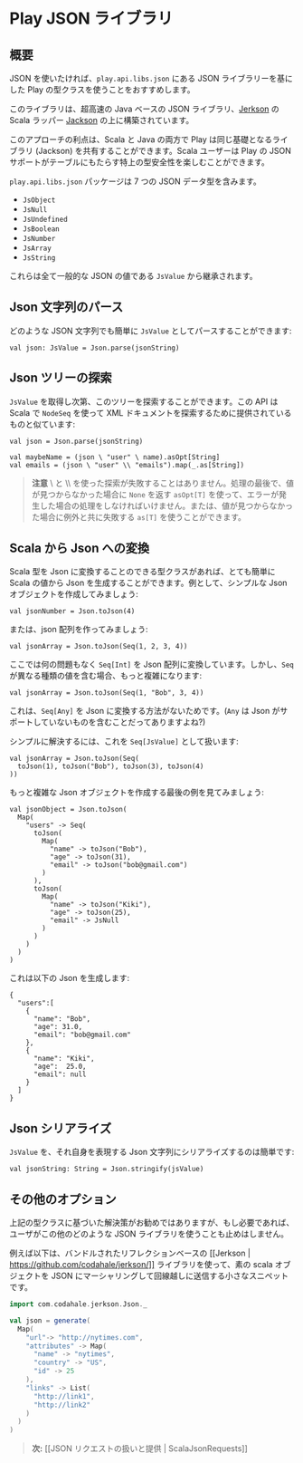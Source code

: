 <!--
# The Play JSON library
-->
# Play JSON ライブラリ

<!--
## Overview
-->
## 概要

<!--
The recommend way of dealing with JSON is using Play’s typeclass based JSON library, located at ```play.api.libs.json```. 
-->
JSON を使いたければ、```play.api.libs.json``` にある JSON ライブラリーを基にした Play の型クラスを使うことをおすすめします。

<!--
This library is built on top of [Jerkson](https://github.com/codahale/jerkson/), which is a Scala wrapper around the super-fast Java based JSON library, [Jackson](http://jackson.codehaus.org/). 
-->
このライブラリは、超高速の Java ベースの JSON ライブラリ、[Jerkson](https://github.com/codahale/jerkson/) の Scala ラッパー [Jackson](http://jackson.codehaus.org/) の上に構築されています。

<!--
The benefit of this approach is that both the Java and the Scala side of Play can share the same underlying library (Jackson), while Scala users can enjoy the extra type safety that Play’s JSON support brings to the table.
-->
このアプローチの利点は、Scala と Java の両方で Play は同じ基礎となるライブラリ (Jackson) を共有することができます。Scala ユーザーは Play の JSON サポートがテーブルにもたらす特上の型安全性を楽しむことができます。

<!--
`play.api.libs.json` package contains seven JSON data types: 
-->
`play.api.libs.json` パッケージは 7 つの JSON データ型を含みます。

- ```JsObject```
- ```JsNull```
- ```JsUndefined```
- ```JsBoolean```
- ```JsNumber```
- ```JsArray```
- ```JsString```

<!--
All of them inherit from the generic JSON value, ```JsValue```.
-->
これらは全て一般的な JSON の値である ```JsValue``` から継承されます。

<!--
## Parsing a Json String
-->
## Json 文字列のパース

<!--
You can easily parse any JSON string as a `JsValue`:
-->
どのような JSON 文字列でも簡単に `JsValue` としてパースすることができます:

```
val json: JsValue = Json.parse(jsonString)
```

<!--
## Navigating into a Json tree
-->
## Json ツリーの探索

<!--
As soon as you have a `JsValue` you can navigate into the tree. The API looks like the one provided to navigate into XML document by Scala using `NodeSeq`:
-->
`JsValue` を取得し次第、このツリーを探索することができます。この API は Scala で `NodeSeq` を使って XML ドキュメントを探索するために提供されているものと似ています:

```
val json = Json.parse(jsonString)

val maybeName = (json \ "user" \ name).asOpt[String]
val emails = (json \ "user" \\ "emails").map(_.as[String])
```

<!--
> **Note** that navigating using \ and \\ never fails. You must handle the error case at the end using `asOpt[T]` that will return `None` if the value is missing. Otherwiser you can use `as[T]` that we fail with an exception if the value was missing.
-->
> **注意** \\ と \\\\ を使った探索が失敗することはありません。処理の最後で、値が見つからなかった場合に `None` を返す `asOpt[T]` を使って、エラーが発生した場合の処理をしなければいけません。または、値が見つからなかった場合に例外と共に失敗する `as[T]` を使うことができます。

<!--
## Converting a Scala value to Json
-->
## Scala から Json への変換

<!--
As soon as you have a type class able to transform the Scala type to Json, it is pretty easy to generate any Scala value to Json. For example let's create a simple Json object:
-->
Scala 型を Json に変換することのできる型クラスがあれば、とても簡単に Scala の値から Json を生成することができます。例として、シンプルな Json オブジェクトを作成してみましょう:

```
val jsonNumber = Json.toJson(4)
```

<!--
Or create a json array:
-->
または、json 配列を作ってみましょう:

```
val jsonArray = Json.toJson(Seq(1, 2, 3, 4))
```

<!--
Here we have no problem to convert a `Seq[Int]` into a Json array. However it is more complicated if the `Seq` contains heterogeous values:
-->
ここでは何の問題もなく `Seq[Int]` を Json 配列に変換しています。しかし、`Seq` が異なる種類の値を含む場合、もっと複雑になります:

```
val jsonArray = Json.toJson(Seq(1, "Bob", 3, 4))
```

<!--
Because there is no way to convert a `Seq[Any]` to Json (`Any` could be anything including something not supported by Json right?)
-->
これは、`Seq[Any]` を Json に変換する方法がないためです。(`Any` は Json がサポートしていないものを含むことだってありますよね?)

<!--
A simple solution is to handle it as a `Seq[JsValue]`:
-->
シンプルに解決するには、これを `Seq[JsValue]` として扱います:

```
val jsonArray = Json.toJson(Seq(
  toJson(1), toJson("Bob"), toJson(3), toJson(4)
))
```

<!--
Now let's see a last example of creating a more complex Json object:
-->
もっと複雑な Json オブジェクトを作成する最後の例を見てみましょう:

```
val jsonObject = Json.toJson(
  Map(
    "users" -> Seq(
      toJson(
        Map(
          "name" -> toJson("Bob"),
          "age" -> toJson(31),
          "email" -> toJson("bob@gmail.com")
        )
      ),
      toJson(
        Map(
          "name" -> toJson("Kiki"),
          "age" -> toJson(25),
          "email" -> JsNull
        )
      )
    )
  )
)
```

<!--
That will generate this Json result:
-->
これは以下の Json を生成します:

```
{
  "users":[
    {
      "name": "Bob",
      "age": 31.0,
      "email": "bob@gmail.com"
    },
    {
      "name": "Kiki",
      "age":  25.0,
      "email": null
    }
  ]
}
```

<!--
## Serializing Json
-->
## Json シリアライズ

<!--
Serializing a `JsValue` to its json String representation is easy:
-->
`JsValue` を、それ自身を表現する Json 文字列にシリアライズするのは簡単です:

```
val jsonString: String = Json.stringify(jsValue)
```

<!--
## Other options
-->
## その他のオプション

<!--
While the typeclass based solution describe above is the on that's recommended, nothing stopping users from using any other JSON libraries if needed.
-->
上記の型クラスに基づいた解決策がお勧めではありますが、もし必要であれば、ユーザがこの他のどのような JSON ライブラリを使うことも止めはしません。

<!--
For example, here is a small snippet which demonstrates how to marshal plain scala objects into JSON and send it over the wire using the bundled, reflection based [[Jerkson | https://github.com/codahale/jerkson/]] library:
-->
例えば以下は、バンドルされたリフレクションベースの [[Jerkson | https://github.com/codahale/jerkson/]] ライブラリを使って、素の scala オブジェクトを JSON にマーシャリングして回線越しに送信する小さなスニペットです。

```scala
import com.codahale.jerkson.Json._

val json = generate(
  Map( 
    "url"-> "http://nytimes.com",
    "attributes" -> Map(
      "name" -> "nytimes", 
      "country" -> "US",
      "id" -> 25
    ), 
    "links" -> List(
      "http://link1",
      "http://link2"
    )
  )
)
```

<!--
> **Next:** [[Handling and serving Json requests | ScalaJsonRequests]]
-->
> **次:** [[JSON リクエストの扱いと提供 | ScalaJsonRequests]]